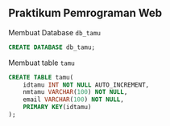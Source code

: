 ## Praktikum Pemrograman Web

Membuat Database `db_tamu`

```SQL
CREATE DATABASE db_tamu;
```

Membuat table `tamu`

```SQL
CREATE TABLE tamu(
    idtamu INT NOT NULL AUTO_INCREMENT,
    nmtamu VARCHAR(100) NOT NULL,
    email VARCHAR(100) NOT NULL,
    PRIMARY KEY(idtamu)
);
```
